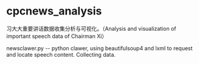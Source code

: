 # cpcnews_analysis
习大大重要讲话数据收集分析与可视化。（Analysis and visualization of  important speech data of Chairman Xi）

newsclawer.py   -- python clawer, using beautifulsoup4 and lxml to request and locate speech content. Collecting data.
